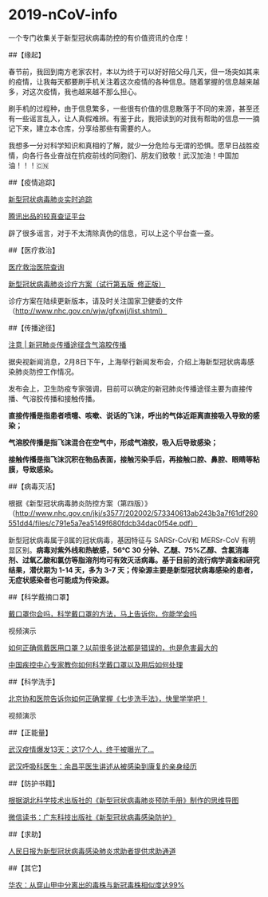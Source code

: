 # 2019-nCoV-info

一个专门收集关于新型冠状病毒防控的有价值资讯的仓库！

##【缘起】

春节前，我回到南方老家农村，本以为终于可以好好陪父母几天，但一场突如其来的疫情，让我每天都要刷手机关注着这次疫情的各种信息。随着掌握的信息越来越多，对这次疫情，我也越来越不那么担心。

刷手机的过程种，由于信息繁多，一些很有价值的信息散落于不同的来源，甚至还有一些谣言乱入，让人真假难辨。有鉴于此，我把读到的对我有帮助的信息一一摘记下来，建立本仓库，分享给那些有需要的人。

我想多一分对科学知识和真相的了解，就少一分危险与无谓的恐惧。愿早日战胜疫情，向各行各业奋战在抗疫前线的同胞们、朋友们致敬！武汉加油！中国加油！！！🇨🇳

##【疫情追踪】

[新型冠状病毒肺炎实时追踪](https://news.qq.com/zt2020/page/feiyan.htm)

[腾讯出品的较真查证平台](https://vp.fact.qq.com/home) 

辟了很多谣言，对于不太清除真伪的信息，可以上这个平台查一查。

##【医疗救治】

[医疗救治医院查询](https://news.qq.com/zt2020/page/feiyan.htm#prevent)

[新型冠状病毒肺炎诊疗方案（试行第五版 修正版）](http://www.nhc.gov.cn/yzygj/s7653p/202002/d4b895337e19445f8d728fcaf1e3e13a/files/ab6bec7f93e64e7f998d802991203cd6.pdf)

诊疗方案在陆续更新版本，请及时关注国家卫健委的文件（http://www.nhc.gov.cn/wjw/gfxwjj/list.shtml）

##【传播途径】

[注意 | 新冠肺炎传播途径含气溶胶传播](https://www.thepaper.cn/newsDetail_forward_5862601)

据央视新闻消息，2月8日下午，上海举行新闻发布会，介绍上海新型冠状病毒感染肺炎防控工作情况。

发布会上，卫生防疫专家强调，目前可以确定的新冠肺炎传播途径主要为直接传播、气溶胶传播和接触传播。

**直接传播是指患者喷嚏、咳嗽、说话的飞沫，呼出的气体近距离直接吸入导致的感染；**

**气溶胶传播是指飞沫混合在空气中，形成气溶胶，吸入后导致感染；**

**接触传播是指飞沫沉积在物品表面，接触污染手后，再接触口腔、鼻腔、眼睛等粘膜，导致感染。**

##【病毒灭活】

根据《新型冠状病毒肺炎防控方案（第四版）》（http://www.nhc.gov.cn/jkj/s3577/202002/573340613ab243b3a7f61df260551dd4/files/c791e5a7ea5149f680fdcb34dac0f54e.pdf）

新型冠状病毒属于β属的冠状病毒，基因特征与 SARSr-CoV和 MERSr-CoV 有明显区别。**病毒对紫外线和热敏感，56℃ 30 分钟、乙醚、75%乙醇、含氯消毒剂、过氧乙酸和氯仿等脂溶剂均可有效灭活病毒。基于目前的流行病学调查和研究结果，潜伏期为 1-14 天，多为 3-7 天；传染源主要是新型冠状病毒感染的患者，无症状感染者也可能成为传染源。**

##【科学戴摘口罩】

[戴口罩你会吗，科学戴口罩的方法，马上告诉你，你能学会吗](https://www.bilibili.com/video/av85691105/)

视频演示

[如何正确佩戴医用口罩？以前很多说法都是错误的，也是危害最大的](https://www.bilibili.com/video/av84657014?from=search&seid=11369418844995537302)

[中国疾控中心专家教你如何科学戴口罩以及用后如何处理](http://www.tielingxian.gov.cn/tltlx/zt/qlkjxxgzbdyq35/fykp38/874250/index.html)

##【科学洗手】

[北京协和医院告诉你如何正确掌握《七步洗手法》，快里学学吧！](https://haokan.baidu.com/v?vid=4642099764798352078&pd=bjh&fr=bjhauthor&type=video)

视频演示

##【正能量】

[武汉疫情爆发13天：这17个人，终于被曝光了...](https://mp.weixin.qq.com/s/3yYFpdSFTosPZYpqhFLYjQ)

[武汉呼吸科医生：余昌平医生讲述从被感染到康复的亲身经历](https://www.bilibili.com/video/av86989861/?redirectFrom=h5)

##【防护书籍】

[根据湖北科学技术出版社的《新型冠状病毒肺炎预防手册》制作的思维导图](https://www.processon.com/view/5e2d2e8ee4b0781d52af66e3?fromnew=1#map)

[微信读书：广东科技出版社《新型冠状病毒感染防护》](https://weread.qq.com/web/reader/5b232b8071a8e5585b2b5a3kc81322c012c81e728d9d180)

##【求助】

[人民日报为新型冠状病毒感染肺炎求助者提供求助通道](https://activity.peopleapp.com/qiuzhutongdao/?from=timeline&isappinstalled=0)

##【其它】

[华农：从穿山甲中分离出的毒株与新冠毒株相似度达99%](https://static.cdsb.com/micropub/Articles/202002/6edaa2602ee58414f8f7071d545f0bb9.html?wxopenid=oBCTzjnukE_pcDcPiEbljIZEEgd0&from=timeline)

